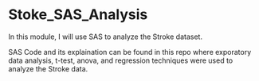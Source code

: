 # Stoke_SAS_Analysis

In this module, I will use SAS to analyze the Stroke dataset. 

SAS Code and its explaination can be found in this repo where exporatory data analysis, t-test, anova, and regression techniques were used to analyze the Stroke data. 

